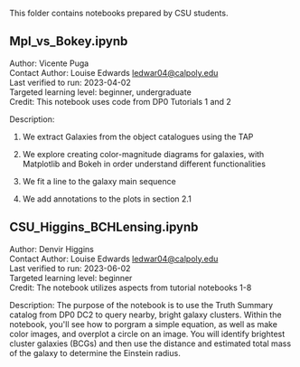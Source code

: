 This folder contains notebooks prepared by CSU students.


## Mpl_vs_Bokey.ipynb

Author: Vicente Puga<br>
Contact Author: Louise Edwards ledwar04@calpoly.edu<br>
Last verified to run: 2023-04-02<br>
Targeted learning level: beginner, undergraduate<br>
Credit: This notebook uses code from DP0 Tutorials 1 and 2<br>

Description:

1. We extract Galaxies from the object catalogues using the TAP  

2. We explore creating color-magnitude diagrams for galaxies, with Matplotlib and Bokeh in order understand different functionalities 

2. We fit a line to the galaxy main sequence 

3. We add annotations to the plots in section 2.1 


## CSU_Higgins_BCHLensing.ipynb

Author: Denvir Higgins<br>
Contact Author: Louise Edwards ledwar04@calpoly.edu<br>
Last verified to run: 2023-06-02<br>
Targeted learning level: beginner<br>
Credit: The notebook utilizes aspects from tutorial notebooks 1-8<br>

Description: 
The purpose of the notebook is to use the Truth Summary catalog from DP0 DC2 to query nearby, bright galaxy clusters.
Within the notebook, you'll see how to porgram a simple equation, as well as make color images, and overplot a circle on an image.
You will identify brightest cluster galaxies (BCGs) and then use the distance and estimated total mass of the galaxy to determine the Einstein radius.
